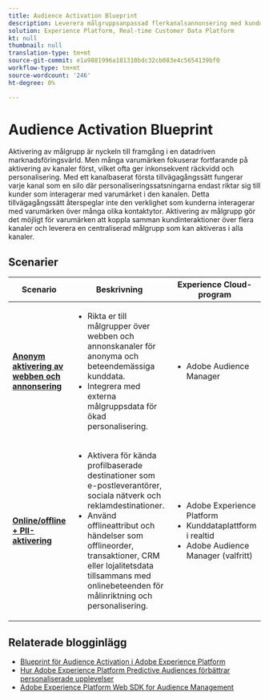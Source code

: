 ```yaml
---
title: Audience Activation Blueprint
description: Leverera målgruppsanpassad flerkanalsannonsering med kunddataplattformens ​ i realtid.
solution: Experience Platform, Real-time Customer Data Platform
kt: null
thumbnail: null
translation-type: tm+mt
source-git-commit: e1a9881996a181310bdc32cb083e4c5654139bf0
workflow-type: tm+mt
source-wordcount: '246'
ht-degree: 0%

---
```



# Audience Activation Blueprint

Aktivering av målgrupp är nyckeln till framgång i en datadriven marknadsföringsvärld. Men många varumärken fokuserar fortfarande på aktivering av kanaler först, vilket ofta ger inkonsekvent räckvidd och personalisering. Med ett kanalbaserat första tillvägagångssätt fungerar varje kanal som en silo där personaliseringssatsningarna endast riktar sig till kunder som interagerar med varumärket i den kanalen. Detta tillvägagångssätt återspeglar inte den verklighet som kunderna interagerar med varumärken över många olika kontaktytor. Aktivering av målgrupp gör det möjligt för varumärken att koppla samman kundinteraktioner över flera kanaler och leverera en centraliserad målgrupp som kan aktiveras i alla kanaler.

## Scenarier

| Scenario | Beskrivning | Experience Cloud-program |
|---|---|---|
| **[Anonym aktivering av webben och annonsering](anonymous.md)** | <ul><li>Rikta er till målgrupper över webben och annonskanaler för anonyma och beteendemässiga kunddata.</li><li>Integrera med externa målgruppsdata för ökad personalisering.</li></ul> | <ul><li>Adobe Audience Manager</li></ul> |
| **[Online/offline + PII-aktivering](online-offline.md)** | <ul><li>Aktivera för kända profilbaserade destinationer som e-postleverantörer, sociala nätverk och reklamdestinationer. </li><li>Använd offlineattribut och händelser som offlineorder, transaktioner, CRM eller lojalitetsdata tillsammans med onlinebeteenden för målinriktning och personalisering.</li></ul> | <ul><li>Adobe Experience Platform</li><li> Kunddataplattform i realtid</li><li>Adobe Audience Manager (valfritt)</li></ul> |

## Relaterade blogginlägg

* [Blueprint för Audience Activation i Adobe Experience Platform](https://medium.com/adobetech/a-blueprint-for-audience-activation-in-adobe-experience-platform-b2b30fae90fd)
* [Hur Adobe Experience Platform Predictive Audiences förbättrar personaliserade upplevelser](https://medium.com/adobetech/how-adobe-experience-platform-predictive-audiences-improves-personalized-experiences-1f75a60cb7a3)
* [Adobe Experience Platform Web SDK for Audience Management](https://medium.com/adobetech/adobe-experience-platform-web-sdk-for-audience-management-751fa6d063bc)